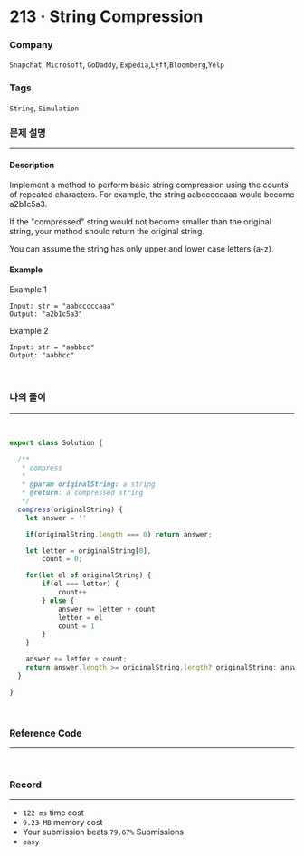 213 · String Compression
===
### Company
`Snapchat`, `Microsoft`, `GoDaddy`, `Expedia`,`Lyft`,`Bloomberg`,`Yelp`

### Tags
 `String`, `Simulation`

### 문제 설명
---
#### Description
Implement a method to perform basic string compression using the counts of repeated characters. For example, the string aabcccccaaa would become a2b1c5a3.

If the "compressed" string would not become smaller than the original string, your method should return the original string.

You can assume the string has only upper and lower case letters (a-z).

#### Example
Example 1
```
Input: str = "aabcccccaaa"
Output: "a2b1c5a3"
```
Example 2
```
Input: str = "aabbcc"
Output: "aabbcc"
```

<br>

### 나의 풀이
---
<br>

```js
export class Solution {

  /**
   * compress
   *
   * @param originalString: a string
   * @return: a compressed string
   */
  compress(originalString) {
    let answer = ''

    if(originalString.length === 0) return answer; 

    let letter = originalString[0],
        count = 0;

    for(let el of originalString) {
        if(el === letter) {
            count++
        } else {
            answer += letter + count
            letter = el
            count = 1
        }
    }

    answer += letter + count;
    return answer.length >= originalString.length? originalString: answer;
  }

}
```
<br>

### Reference Code
---
<br>

### Record
---
- `122 ms` time cost
- `9.23 MB` memory cost
- Your submission beats `79.67%` Submissions
- `easy`

<br>
